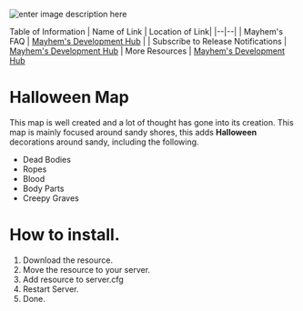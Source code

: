 ![enter image description here](https://i.imgur.com/UwepTdi.png)


Table of Information
| Name of Link | Location of Link|
|--|--|
| Mayhem's FAQ | [Mayhem's Development Hub](https://discord.gg/b9upz9NkwC) |
| Subscribe to Release Notifications | [Mayhem's Development Hub](https://discord.gg/b9upz9NkwC)
| More Resources | [Mayhem's Development Hub](https://discord.gg/b9upz9NkwC)


# Halloween Map
This map is well created and a lot of thought has gone into its creation. This map is mainly focused around sandy shores, this adds **Halloween** decorations around sandy, including the following.

 - Dead Bodies
 - Ropes 
 - Blood
 - Body Parts
 - Creepy Graves

# How to install.
1. Download the resource.
2. Move the resource to your server.
3. Add resource to server.cfg
4. Restart Server.
5. Done.

